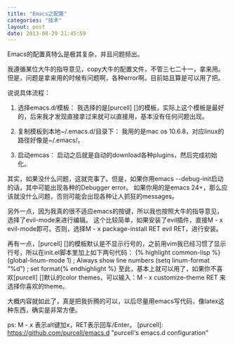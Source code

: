 ```yaml
--- 
title: "Emacs之配置"
categories: "技术"
layout: post
date: 2013-08-29 21:45:59
---
```


Emacs的配置真特么是极其复杂，并且问题频出。

我遵循某位大牛的指导意见，copy大牛的配置文件，不管三七二十一，拿来用。
但是，问题是拿来用的时候有问题啊，各种error啊。目前姑且算是可以用了把。

说说具体流程：

1. 选择emacs.d/模板：
   我选择的是[purcell] []的模板，实际上这个模板是最好的，后来我才发现直接拿过来就可以直接用，基本没有任何问题出现。

2. 复制模板到本地~/.emacs.d/目录下：
   我用的是mac os 10.6.8，对应linux的路径好像是~/.emacs/。

3. 启动emcas：
   启动之后就是自动的download各种plugins，然后完成初始化。

其实，如果没什么问题，这就完事了。但是，如果你用emacs --debug-init启动的话，其中可能出现各种的Debugger error。
如果你用的是emacs 24+，那么应该就没什么问题，否则可能会出现各种让人抓狂的messages。

另外一点，因为我真的很不适应emacs的按键，所以我也按照大牛的指导意见，选择了evil-mode来进行编辑。
这个比较简单，如果安装了evil插件，直接M - x evil-mode即可。否则，选择M - x package-install RET evil RET，进行安装。

再有一点，[purcell] []的模板默认是不显示行号的，之前用vim我已经习惯了显示行号，所以在init.el脚本里加上如下两句代码： {% highlight common-lisp %}(global-linum-mode 1) ; Always show line numbers
(setq linum-format "%d") ; set format{% endhighlight %}
至此，基本上就可以用了，如果你不喜欢[purcell] []默认的color themes，可以输入：M - x customize-theme RET 来选择你喜欢的theme。

大概内容就如此了，真是把我折腾的可以，以后尽量用emacs写代码，像latex这种东西，确实是非常方便。

ps: M - x 表示alt键加x，RET表示回车/Enter。
[purcell]: https://github.com/purcell/emacs.d "purcell's emacs.d configuration"
